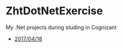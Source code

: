 # ZhtDotNetExercise
My .Net projects during studing in Cognizant

- [2017/04/18](https://github.com/zhht1204/ZhtDotNetExercise/tree/master/D20170417)
